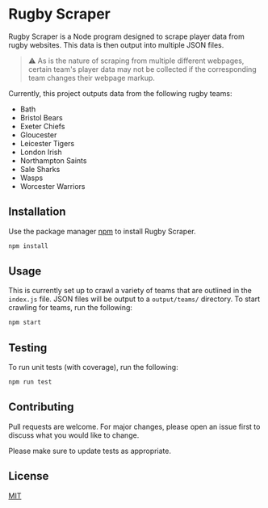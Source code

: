 # Rugby Scraper

Rugby Scraper is a Node program designed to scrape player data from rugby websites. This data is then output into multiple JSON files.

> :warning: As is the nature of scraping from multiple different webpages, certain team's player data may not be collected if the corresponding team changes their webpage markup.

Currently, this project outputs data from the following rugby teams:

- Bath
- Bristol Bears
- Exeter Chiefs
- Gloucester
- Leicester Tigers
- London Irish
- Northampton Saints
- Sale Sharks
- Wasps
- Worcester Warriors

## Installation

Use the package manager [npm](https://www.npmjs.com/) to install Rugby Scraper.

```bash
npm install
```

## Usage

This is currently set up to crawl a variety of teams that are outlined in the `index.js` file. JSON files will be output to a `output/teams/` directory. To start crawling for teams, run the following:

```bash
npm start
```

## Testing

To run unit tests (with coverage), run the following:

```bash
npm run test
```

## Contributing
Pull requests are welcome. For major changes, please open an issue first to discuss what you would like to change.

Please make sure to update tests as appropriate.

## License
[MIT](https://choosealicense.com/licenses/mit/)